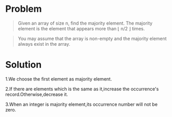 # Problem
>Given an array of size n, find the majority element. The majority element is the element that appears more than ⌊ n/2 ⌋ times.  

>You may assume that the array is non-empty and the majority element always exist in the array.  

# Solution  

1.We choose the first element  as majority element.  

2.If there are elements which is the same as it,increase the occurrence's record.Otherwise,decrease it.  

3.When an integer is majority element,its occurrence number will not be zero.  

